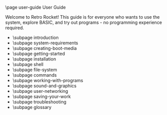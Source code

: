 \page user-guide User Guide

Welcome to Retro Rocket! This guide is for everyone who wants to use the system, explore BASIC, and try out programs - no programming experience required.

- \subpage introduction
- \subpage system-requirements
- \subpage creating-boot-media
- \subpage getting-started
- \subpage installation
- \subpage shell
- \subpage file-system
- \subpage commands
- \subpage working-with-programs
- \subpage sound-and-graphics
- \subpage user-networking
- \subpage saving-your-work
- \subpage troubleshooting
- \subpage glossary